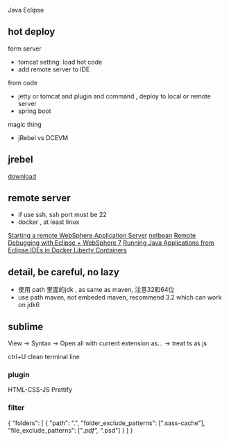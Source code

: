 
Java Eclipse

## hot deploy

form server

- tomcat setting: load hot code
- add remote server to IDE

from code

- jetty or tomcat and plugin and command , deploy to local or remote server
- spring boot

magic thing

- jRebel vs DCEVM


## jrebel
[download](http://download.csdn.net/detail/javaee1234/9719736)


## remote server

- if use ssh, ssh port must be 22
- docker , at least linux

[Starting a remote WebSphere Application Server](https://www.ibm.com/support/knowledgecenter/was_beta_devtools/com.ibm.websphere.wdt.doc/topics/tremote_start.htm)
[netbean](http://www.xuebuyuan.com/813736.html)
[Remote Debugging with Eclipse + WebSphere 7](https://www.mkyong.com/websphere/remote-debugging-with-eclipse-websphere-7/)
[Running Java Applications from Eclipse IDEs in Docker Liberty Containers](http://heidloff.net/article/11.08.2015122346NHEE7W.htm)


## detail, be careful, no lazy

- 使用 path 里面的jdk , as same as maven, 注意32和64位
- use path maven, not embeded maven, recommend 3.2 which can work on jdk6


## sublime

View -> Syntax -> Open all with current extension as... ->
treat ts as js

ctrl+U   clean terminal line

### plugin
HTML-CSS-JS Prettify

### filter

{
  "folders":
  [
    {
      "path": ".",
      "folder_exclude_patterns": [".sass-cache"],
      "file_exclude_patterns": ["*.pdf", "*.psd"]
    }
  ]
}
